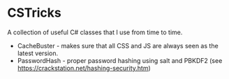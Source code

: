 CSTricks
========

A collection of useful C# classes that I use from time to time.

* CacheBuster - makes sure that all CSS and JS are always seen as the latest version.
* PasswordHash - proper password hashing using salt and PBKDF2 (see https://crackstation.net/hashing-security.htm)
